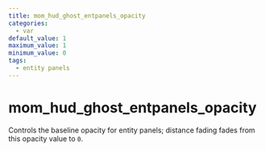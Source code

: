 ```yaml
---
title: mom_hud_ghost_entpanels_opacity
categories:
  - var
default_value: 1
maximum_value: 1
minimum_value: 0
tags:
  - entity panels
---
```


# mom_hud_ghost_entpanels_opacity

Controls the baseline opacity for entity panels; distance fading fades from this opacity value to `0`.
